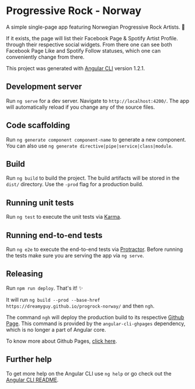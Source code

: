 # Progressive Rock - Norway

A simple single-page app featuring Norwegian Progressive Rock Artists. :guitar:

If it exists, the page will list their Facebook Page & Spotify Artist Profile. through their respective social widgets. From there one can see both Facebook Page Like and Spotify Follow statuses, which one can conveniently change from there.

This project was generated with [Angular CLI](https://github.com/angular/angular-cli) version 1.2.1.

## Development server

Run `ng serve` for a dev server. Navigate to `http://localhost:4200/`. The app will automatically reload if you change any of the source files.

## Code scaffolding

Run `ng generate component component-name` to generate a new component. You can also use `ng generate directive|pipe|service|class|module`.

## Build

Run `ng build` to build the project. The build artifacts will be stored in the `dist/` directory. Use the `-prod` flag for a production build.

## Running unit tests

Run `ng test` to execute the unit tests via [Karma](https://karma-runner.github.io).

## Running end-to-end tests

Run `ng e2e` to execute the end-to-end tests via [Protractor](http://www.protractortest.org/).
Before running the tests make sure you are serving the app via `ng serve`.

## Releasing

Run `npm run deploy`. That's it! :sparkles:

It will run `ng build --prod --base-href https://dreamyguy.github.io/progrock-norway/` and then `ngh`.

The command `ngh` will deploy the production build to its respective [Github Page](https://dreamyguy.github.io/progrock-norway/). This command is provided by the `angular-cli-ghpages` dependency, which is no longer a part of Angular core.

To know more about Github Pages, [click here](https://pages.github.com/).

## Further help

To get more help on the Angular CLI use `ng help` or go check out the [Angular CLI README](https://github.com/angular/angular-cli/blob/master/README.md).
